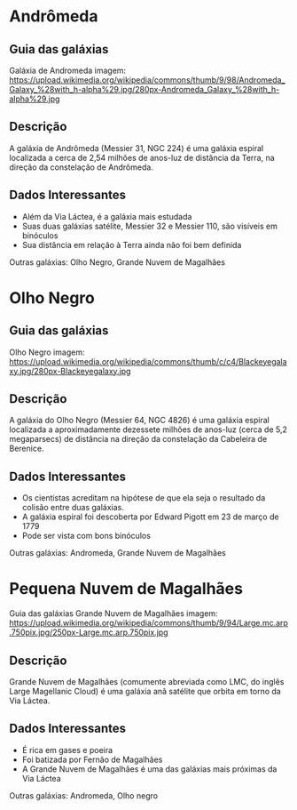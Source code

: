 # ​Andrômeda

## Guia das galáxias
 Galáxia de Andromeda imagem:
https://upload.wikimedia.org/wikipedia/commons/thumb/9/98/Andromeda_Galaxy_%28with_h-alpha%29.jpg/280px-Andromeda_Galaxy_%28with_h-alpha%29.jpg


## Descrição
A galáxia de Andrômeda (Messier 31, NGC 224) é uma galáxia espiral localizada a cerca de 2,54 milhões de anos-luz de distância da Terra, na direção da constelação de Andrômeda.


## Dados Interessantes
  - Além da Via Láctea, é a galáxia mais estudada
  - Suas duas galáxias satélite, Messier 32 e Messier 110, são visíveis em binóculos
  - Sua distância em relação à Terra ainda não foi bem definida


Outras galáxias: Olho Negro, Grande Nuvem de Magalhães

# Olho Negro

## ​Guia das galáxias
Olho Negro imagem: https://upload.wikimedia.org/wikipedia/commons/thumb/c/c4/Blackeyegalaxy.jpg/280px-Blackeyegalaxy.jpg


## Descrição
A galáxia do Olho Negro (Messier 64, NGC 4826) é uma galáxia espiral localizada a aproximadamente dezessete milhões de anos-luz (cerca de 5,2 megaparsecs) de distância na direção da constelação da Cabeleira de Berenice.


## Dados Interessantes
  - Os cientistas acreditam na hipótese de que ela seja o resultado da colisão entre duas galáxias.
  - A galáxia espiral foi descoberta por Edward Pigott em 23 de março de 1779
  - Pode ser vista com bons binóculos


Outras galáxias: Andromeda, Grande Nuvem de Magalhães

# Pequena Nuvem de Magalhães

Guia das galáxias Grande Nuvem de Magalhães imagem:
https://upload.wikimedia.org/wikipedia/commons/thumb/9/94/Large.mc.arp.750pix.jpg/250px-Large.mc.arp.750pix.jpg


## Descrição
Grande Nuvem de Magalhães (comumente abreviada como LMC, do inglês Large Magellanic Cloud) é uma galáxia anã
  satélite que orbita em torno da Via Láctea.


## Dados Interessantes
  - É rica em gases e poeira
  - Foi batizada por Fernão de Magalhães
  - A Grande Nuvem de Magalhães é uma das galáxias mais próximas da Via Láctea

Outras galáxias: Andromeda, Olho negro

